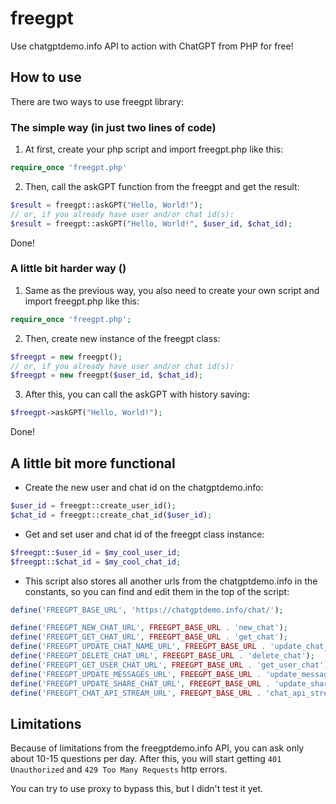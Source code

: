 # freegpt
Use chatgptdemo.info API to action with ChatGPT from PHP for free!

## How to use

There are two ways to use freegpt library:

### The simple way (in just two lines of code)

1. At first, create your php script and import freegpt.php like this:
```php
require_once 'freegpt.php'
```

2. Then, call the askGPT function from the freegpt and get the result:
```php
$result = freegpt::askGPT("Hello, World!");
// or, if you already have user and/or chat id(s):
$result = freegpt::askGPT("Hello, World!", $user_id, $chat_id);
```

Done!

### A little bit harder way ()

1. Same as the previous way, you also need to create your own script and import freegpt.php like this:
```php
require_once 'freegpt.php';
```

2. Then, create new instance of the freegpt class:
```php
$freegpt = new freegpt();
// or, if you already have user and/or chat id(s):
$freegpt = new freegpt($user_id, $chat_id);
```

3. After this, you can call the askGPT with history saving:
```php
$freegpt->askGPT("Hello, World!");
```

Done!

## A little bit more functional

- Create the new user and chat id on the chatgptdemo.info:
```php
$user_id = freegpt::create_user_id();
$chat_id = freegpt::create_chat_id($user_id);
```

- Get and set user and chat id of the freegpt class instance:
```php
$freegpt::$user_id = $my_cool_user_id;
$freegpt::$chat_id = $my_cool_chat_id;
```

- This script also stores all another urls from the chatgptdemo.info in the constants, so you can find and edit them in the top of the script:
```php
define('FREEGPT_BASE_URL', 'https://chatgptdemo.info/chat/');

define('FREEGPT_NEW_CHAT_URL', FREEGPT_BASE_URL . 'new_chat');
define('FREEGPT_GET_CHAT_URL', FREEGPT_BASE_URL . 'get_chat');
define('FREEGPT_UPDATE_CHAT_NAME_URL', FREEGPT_BASE_URL . 'update_chat_name');
define('FREEGPT_DELETE_CHAT_URL', FREEGPT_BASE_URL . 'delete_chat');
define('FREEGPT_GET_USER_CHAT_URL', FREEGPT_BASE_URL . 'get_user_chat');
define('FREEGPT_UPDATE_MESSAGES_URL', FREEGPT_BASE_URL . 'update_messages');
define('FREEGPT_UPDATE_SHARE_CHAT_URL', FREEGPT_BASE_URL . 'update_share_chat');
define('FREEGPT_CHAT_API_STREAM_URL', FREEGPT_BASE_URL . 'chat_api_stream');
```

## Limitations

Because of limitations from the freegptdemo.info API, you can ask only about 10-15 questions per day. After this, you will start getting `401 Unauthorized` and `429 Too Many Requests` http errors.

You can try to use proxy to bypass this, but I didn't test it yet.
